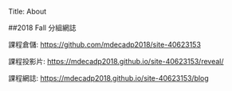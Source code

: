 Title: About

##2018 Fall 分組網誌

課程倉儲: <a href="https://github.com/mdecadp2018/site-40623153">https://github.com/mdecadp2018/site-40623153</a>

課程投影片: <a href="https://mdecadp2018.github.io/site-40623153/reveal">https://mdecadp2018.github.io/site-40623153/reveal/</a>

課程網誌: <a href="https://mdecadp2018.github.io/site-40623153/blog">https://mdecadp2018.github.io/site-40623153/blog</a>









